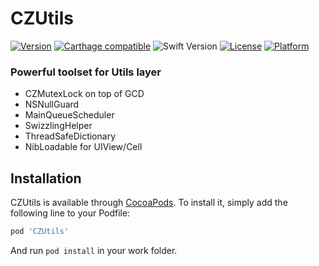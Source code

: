 # CZUtils

[![Version](https://img.shields.io/cocoapods/v/CZUtils.svg?style=flat)](http://cocoapods.org/pods/CZUtils)
[![Carthage compatible](https://img.shields.io/badge/Carthage-compatible-4BC51D.svg?style=flat)](https://github.com/Carthage/Carthage)
![Swift Version](https://img.shields.io/badge/swift-3.2-orange.svg)
[![License](https://img.shields.io/cocoapods/l/CZUtils.svg?style=flat)](http://cocoapods.org/pods/CZUtils)
[![Platform](https://img.shields.io/cocoapods/p/CZUtils.svg?style=flat)](http://cocoapods.org/pods/CZUtils)

### Powerful toolset for Utils layer

 * CZMutexLock on top of GCD
 * NSNullGuard
 * MainQueueScheduler
 * SwizzlingHelper
 * ThreadSafeDictionary
 * NibLoadable for UIView/Cell


## Installation

CZUtils is available through [CocoaPods](http://cocoapods.org). To install
it, simply add the following line to your Podfile:

```ruby
pod 'CZUtils'
```

And run `pod install` in your work folder.